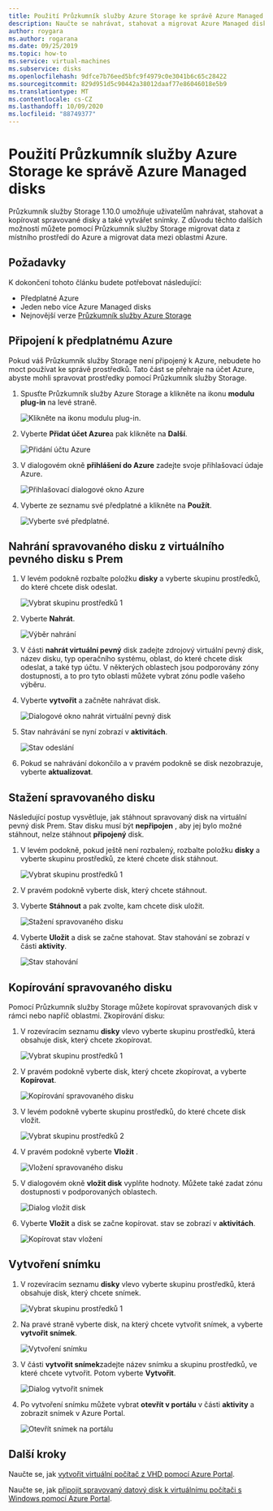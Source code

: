 ```yaml
---
title: Použití Průzkumník služby Azure Storage ke správě Azure Managed disks
description: Naučte se nahrávat, stahovat a migrovat Azure Managed disk v různých oblastech a pomocí Průzkumník služby Azure Storage vytvořit snímek spravovaného disku.
author: roygara
ms.author: rogarana
ms.date: 09/25/2019
ms.topic: how-to
ms.service: virtual-machines
ms.subservice: disks
ms.openlocfilehash: 9dfce7b76eed5bfc9f4979c0e3041b6c65c28422
ms.sourcegitcommit: 829d951d5c90442a38012daaf77e86046018e5b9
ms.translationtype: MT
ms.contentlocale: cs-CZ
ms.lasthandoff: 10/09/2020
ms.locfileid: "88749377"
---
```

# <a name="use-azure-storage-explorer-to-manage-azure-managed-disks"></a>Použití Průzkumník služby Azure Storage ke správě Azure Managed disks

Průzkumník služby Storage 1.10.0 umožňuje uživatelům nahrávat, stahovat a kopírovat spravované disky a také vytvářet snímky. Z důvodu těchto dalších možností můžete pomocí Průzkumník služby Storage migrovat data z místního prostředí do Azure a migrovat data mezi oblastmi Azure.

## <a name="prerequisites"></a>Požadavky

K dokončení tohoto článku budete potřebovat následující:
- Předplatné Azure
- Jeden nebo více Azure Managed disks
- Nejnovější verze [Průzkumník služby Azure Storage](https://azure.microsoft.com/features/storage-explorer/)

## <a name="connect-to-an-azure-subscription"></a>Připojení k předplatnému Azure

Pokud váš Průzkumník služby Storage není připojený k Azure, nebudete ho moct používat ke správě prostředků. Tato část se přehraje na účet Azure, abyste mohli spravovat prostředky pomocí Průzkumník služby Storage.

1. Spusťte Průzkumník služby Azure Storage a klikněte na ikonu **modulu plug-in** na levé straně.

    ![Klikněte na ikonu modulu plug-in.](media/disks-upload-vhd-to-managed-disk-storage-explorer/plug-in-icon.png)

1. Vyberte **Přidat účet Azure**a pak klikněte na **Další**.

    ![Přidání účtu Azure](media/disks-upload-vhd-to-managed-disk-storage-explorer/connect-to-azure.png)

1. V dialogovém okně **přihlášení do Azure** zadejte svoje přihlašovací údaje Azure.

    ![Přihlašovací dialogové okno Azure](media/disks-upload-vhd-to-managed-disk-storage-explorer/sign-in.png)

1. Vyberte ze seznamu své předplatné a klikněte na **Použít**.

    ![Vyberte své předplatné.](media/disks-upload-vhd-to-managed-disk-storage-explorer/select-subscription.png)

## <a name="upload-a-managed-disk-from-an-on-prem-vhd"></a>Nahrání spravovaného disku z virtuálního pevného disku s Prem

1. V levém podokně rozbalte položku **disky** a vyberte skupinu prostředků, do které chcete disk odeslat.

    ![Vybrat skupinu prostředků 1](media/disks-upload-vhd-to-managed-disk-storage-explorer/select-rg1.png)

1. Vyberte **Nahrát**.

    ![Výběr nahrání](media/disks-upload-vhd-to-managed-disk-storage-explorer/upload-button.png)

1. V části **nahrát virtuální pevný** disk zadejte zdrojový virtuální pevný disk, název disku, typ operačního systému, oblast, do které chcete disk odeslat, a také typ účtu. V některých oblastech jsou podporovány zóny dostupnosti, a to pro tyto oblasti můžete vybrat zónu podle vašeho výběru.
1. Vyberte **vytvořit** a začněte nahrávat disk.

    ![Dialogové okno nahrát virtuální pevný disk](media/disks-upload-vhd-to-managed-disk-storage-explorer/upload-vhd-dialog.png)

1. Stav nahrávání se nyní zobrazí v **aktivitách**.

    ![Stav odeslání](media/disks-upload-vhd-to-managed-disk-storage-explorer/activity-uploading.png)

1. Pokud se nahrávání dokončilo a v pravém podokně se disk nezobrazuje, vyberte **aktualizovat**.

## <a name="download-a-managed-disk"></a>Stažení spravovaného disku

Následující postup vysvětluje, jak stáhnout spravovaný disk na virtuální pevný disk Prem. Stav disku musí být **nepřipojen** , aby jej bylo možné stáhnout, nelze stáhnout **připojený** disk.

1. V levém podokně, pokud ještě není rozbalený, rozbalte položku **disky** a vyberte skupinu prostředků, ze které chcete disk stáhnout.

    ![Vybrat skupinu prostředků 1](media/disks-upload-vhd-to-managed-disk-storage-explorer/select-rg1.png)

1. V pravém podokně vyberte disk, který chcete stáhnout.
1. Vyberte **Stáhnout** a pak zvolte, kam chcete disk uložit.

    ![Stažení spravovaného disku](media/disks-upload-vhd-to-managed-disk-storage-explorer/download-button.png)

1. Vyberte **Uložit** a disk se začne stahovat. Stav stahování se zobrazí v části **aktivity**.

    ![Stav stahování](media/disks-upload-vhd-to-managed-disk-storage-explorer/activity-downloading.png)

## <a name="copy-a-managed-disk"></a>Kopírování spravovaného disku

Pomocí Průzkumník služby Storage můžete kopírovat spravovaných disk v rámci nebo napříč oblastmi. Zkopírování disku:

1. V rozevíracím seznamu **disky** vlevo vyberte skupinu prostředků, která obsahuje disk, který chcete zkopírovat.

    ![Vybrat skupinu prostředků 1](media/disks-upload-vhd-to-managed-disk-storage-explorer/select-rg1.png)

1. V pravém podokně vyberte disk, který chcete zkopírovat, a vyberte **Kopírovat**.

    ![Kopírování spravovaného disku](media/disks-upload-vhd-to-managed-disk-storage-explorer/copy-button.png)

1. V levém podokně vyberte skupinu prostředků, do které chcete disk vložit.

    ![Vybrat skupinu prostředků 2](media/disks-upload-vhd-to-managed-disk-storage-explorer/select-rg2.png)

1. V pravém podokně vyberte **Vložit** .

    ![Vložení spravovaného disku](media/disks-upload-vhd-to-managed-disk-storage-explorer/paste-button.png)

1. V dialogovém okně **vložit disk** vyplňte hodnoty. Můžete také zadat zónu dostupnosti v podporovaných oblastech.

    ![Dialog vložit disk](media/disks-upload-vhd-to-managed-disk-storage-explorer/paste-disk-dialog.png)

1. Vyberte **Vložit** a disk se začne kopírovat. stav se zobrazí v **aktivitách**.

    ![Kopírovat stav vložení](media/disks-upload-vhd-to-managed-disk-storage-explorer/activity-copying.png)

## <a name="create-a-snapshot"></a>Vytvoření snímku

1. V rozevíracím seznamu **disky** vlevo vyberte skupinu prostředků, která obsahuje disk, který chcete snímek.

    ![Vybrat skupinu prostředků 1](media/disks-upload-vhd-to-managed-disk-storage-explorer/select-rg1.png)

1. Na pravé straně vyberte disk, na který chcete vytvořit snímek, a vyberte **vytvořit snímek**.

    ![Vytvoření snímku](media/disks-upload-vhd-to-managed-disk-storage-explorer/create-snapshot-button.png)

1. V části **vytvořit snímek**zadejte název snímku a skupinu prostředků, ve které chcete vytvořit. Potom vyberte **Vytvořit**.

    ![Dialog vytvořit snímek](media/disks-upload-vhd-to-managed-disk-storage-explorer/create-snapshot-dialog.png)

1. Po vytvoření snímku můžete vybrat **otevřít v portálu** v části **aktivity** a zobrazit snímek v Azure Portal.

    ![Otevřít snímek na portálu](media/disks-upload-vhd-to-managed-disk-storage-explorer/open-in-portal.png)

## <a name="next-steps"></a>Další kroky


Naučte se, jak [vytvořit virtuální počítač z VHD pomocí Azure Portal](windows/create-vm-specialized-portal.md).

Naučte se, jak [připojit spravovaný datový disk k virtuálnímu počítači s Windows pomocí Azure Portal](windows/attach-managed-disk-portal.md).